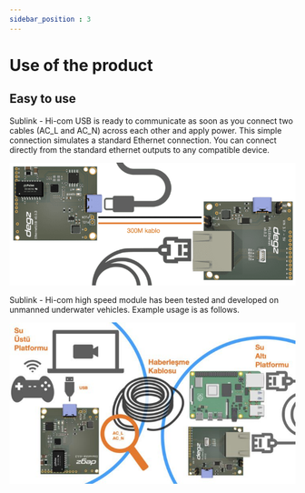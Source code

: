 ```yaml
---
sidebar_position : 3
---
```


# Use of the product

## Easy to use
Sublink - Hi-com USB is ready to communicate as soon as you connect two cables (AC_L and AC_N) across each other and apply power. This simple connection simulates a standard Ethernet connection. You can connect directly from the standard ethernet outputs to any compatible device.

![Sublink Hi-com communication module](./image/PLCcommUSB.001-768x330.png)


Sublink - Hi-com high speed module has been tested and developed on unmanned underwater vehicles. Example usage is as follows.

![Sublink Hi-com communication module](./image/EthernetUSB.001-711x400.jpeg)


